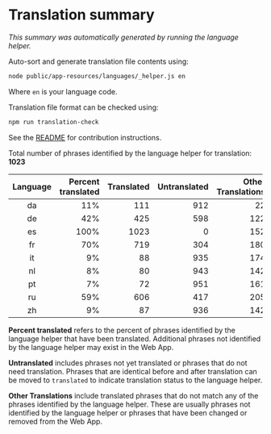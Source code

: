 # Translation summary

_This summary was automatically generated by running the language helper._

Auto-sort and generate translation file contents using:

```bash
node public/app-resources/languages/_helper.js en
```

Where `en` is your language code.

Translation file format can be checked using:

```bash
npm run translation-check
```

See the [README](https://github.com/FarmBot/Farmbot-Web-App#translating-the-web-app-into-your-language) for contribution instructions.

Total number of phrases identified by the language helper for translation: __1023__

|Language|Percent translated|Translated|Untranslated|Other Translations|
|:---:|---:|---:|---:|---:|
|da|11%|111|912|22|
|de|42%|425|598|122|
|es|100%|1023|0|152|
|fr|70%|719|304|180|
|it|9%|88|935|174|
|nl|8%|80|943|142|
|pt|7%|72|951|161|
|ru|59%|606|417|205|
|zh|9%|87|936|142|

**Percent translated** refers to the percent of phrases identified by the
language helper that have been translated. Additional phrases not identified
by the language helper may exist in the Web App.


**Untranslated** includes phrases not yet translated or phrases that do not
need translation. Phrases that are identical before and after translation
can be moved to `translated` to indicate translation status to the language
helper.

**Other Translations** include translated phrases that do not match any of
the phrases identified by the language helper. These are usually phrases
not identified by the language helper or phrases that have been changed
or removed from the Web App.
